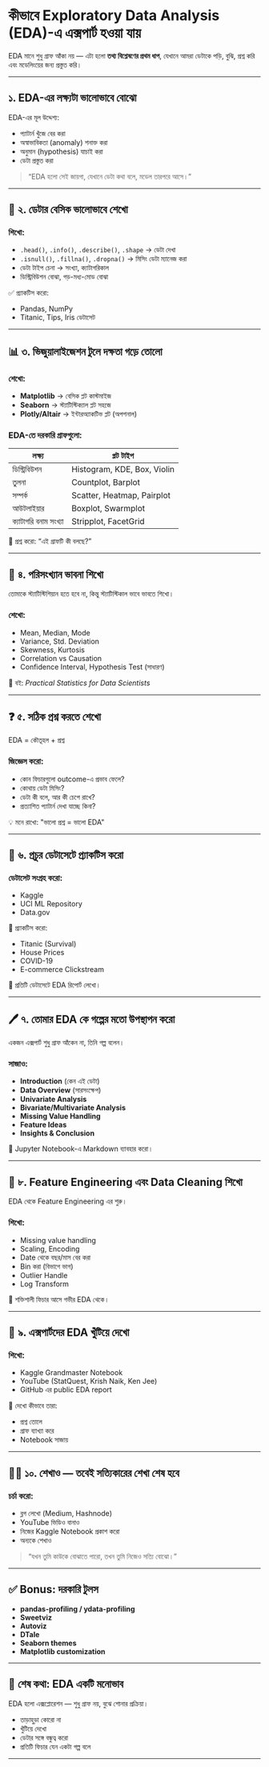 # কীভাবে Exploratory Data Analysis (EDA)-এ এক্সপার্ট হওয়া যায়

EDA মানে শুধু গ্রাফ আঁকা নয় — এটা হলো **তথ্য বিশ্লেষণের প্রথম ধাপ**, যেখানে আমরা ডেটাকে পড়ি, বুঝি, প্রশ্ন করি এবং মডেলিংয়ের জন্য প্রস্তুত করি।

---

## ১. EDA-এর লক্ষ্যটা ভালোভাবে বোঝো

EDA-এর মূল উদ্দেশ্য:
- প্যাটার্ন খুঁজে বের করা
- অস্বাভাবিকতা (anomaly) শনাক্ত করা
- অনুমান (hypothesis) যাচাই করা
- ডেটা প্রস্তুত করা

> “EDA হলো সেই জায়গা, যেখানে ডেটা কথা বলে, মডেল তারপরে আসে।”

---

## 📌 ২. ডেটার বেসিক ভালোভাবে শেখো

### শিখো:
- `.head()`, `.info()`, `.describe()`, `.shape` → ডেটা দেখা
- `.isnull()`, `.fillna()`, `.dropna()` → মিসিং ডেটা ম্যানেজ করা
- ডেটা টাইপ চেনা → সংখ্যা, ক্যাটাগরিকাল
- ডিস্ট্রিবিউশন বোঝা, গড়-মধ্য-মোড বোঝা

✅ প্র্যাকটিস করো:
- Pandas, NumPy
- Titanic, Tips, Iris ডেটাসেট

---

## 📊 ৩. ভিজুয়ালাইজেশন টুলে দক্ষতা গড়ে তোলো

### শেখো:
- **Matplotlib** → বেসিক প্লট কাস্টমাইজ
- **Seaborn** → স্ট্যাটিস্টিক্যাল প্লট সহজে
- **Plotly/Altair** → ইন্টারঅ্যাকটিভ প্লট (অপশনাল)

### EDA-তে দরকারি গ্রাফগুলো:
| লক্ষ্য | প্লট টাইপ |
|--------|-----------|
| ডিস্ট্রিবিউশন | Histogram, KDE, Box, Violin |
| তুলনা | Countplot, Barplot |
| সম্পর্ক | Scatter, Heatmap, Pairplot |
| আউটলাইয়ার | Boxplot, Swarmplot |
| ক্যাটাগরি বনাম সংখ্যা | Stripplot, FacetGrid |

🧠 প্রশ্ন করো: “এই গ্রাফটি কী বলছে?”

---

## 🧠 ৪. পরিসংখ্যান ভাবনা শিখো

তোমাকে স্ট্যাটিস্টিশিয়ান হতে হবে না, কিন্তু স্ট্যাটিস্টিকাল ভাবে ভাবতে শিখো।

### শেখো:
- Mean, Median, Mode
- Variance, Std. Deviation
- Skewness, Kurtosis
- Correlation vs Causation
- Confidence Interval, Hypothesis Test (সাধারণ)

📘 বই: *Practical Statistics for Data Scientists*

---

## ❓ ৫. সঠিক প্রশ্ন করতে শেখো

EDA = কৌতূহল + প্রশ্ন

### জিজ্ঞেস করো:
- কোন ফিচারগুলো outcome-এ প্রভাব ফেলে?
- কোথায় ডেটা মিসিং?
- ডেটা কী বলে, আর কী চেপে রাখে?
- প্রত্যাশিত প্যাটার্ন দেখা যাচ্ছে কিনা?

💡 মনে রাখো: "ভালো প্রশ্ন = ভালো EDA"

---

## 🔁 ৬. প্রচুর ডেটাসেটে প্র্যাকটিস করো

### ডেটাসেট সংগ্রহ করো:
- Kaggle
- UCI ML Repository
- Data.gov

🎯 প্র্যাকটিস করো:
- Titanic (Survival)
- House Prices
- COVID-19
- E-commerce Clickstream

📝 প্রতিটি ডেটাসেটে EDA রিপোর্ট লেখো।

---

## 🖊 ৭. তোমার EDA কে গল্পের মতো উপস্থাপন করো

একজন এক্সপার্ট শুধু গ্রাফ আঁকেন না, তিনি গল্প বলেন।

### সাজাও:
- **Introduction** (কেন এই ডেটা)
- **Data Overview** (সারসংক্ষেপ)
- **Univariate Analysis**
- **Bivariate/Multivariate Analysis**
- **Missing Value Handling**
- **Feature Ideas**
- **Insights & Conclusion**

📝 Jupyter Notebook-এ Markdown ব্যাবহার করো।

---

## 🧱 ৮. Feature Engineering এবং Data Cleaning শিখো

EDA থেকে Feature Engineering এর শুরু।

### শিখো:
- Missing value handling
- Scaling, Encoding
- Date থেকে বছর/মাস বের করা
- Bin করা (বিভাগে ভাগ)
- Outlier Handle
- Log Transform

📌 শক্তিশালী ফিচার আসে গভীর EDA থেকে।

---

## 💼 ৯. এক্সপার্টদের EDA খুঁটিয়ে দেখো

### শিখো:
- Kaggle Grandmaster Notebook
- YouTube (StatQuest, Krish Naik, Ken Jee)
- GitHub এর public EDA report

👀 দেখো কীভাবে তারা:
- প্রশ্ন তোলে
- গ্রাফ ব্যাখ্যা করে
- Notebook সাজায়

---

## 🧑‍🏫 ১০. শেখাও — তবেই সত্যিকারের শেখা শেষ হবে

### চর্চা করো:
- ব্লগ লেখো (Medium, Hashnode)
- YouTube ভিডিও বানাও
- নিজের Kaggle Notebook প্রকাশ করো
- অন্যকে শেখাও

> “যখন তুমি কাউকে বোঝাতে পারো, তখন তুমি নিজেও সত্যি বোঝো।”

---

## ✅ Bonus: দরকারি টুলস

- **pandas-profiling / ydata-profiling**
- **Sweetviz**
- **Autoviz**
- **DTale**
- **Seaborn themes**
- **Matplotlib customization**

---

## 🧩 শেষ কথা: EDA একটি মনোভাব

EDA হলো এক্সপ্লোরেশন — শুধু গ্রাফ নয়, বুঝে শোনার প্রক্রিয়া।

- তাড়াহুড়া কোরো না
- খুঁটিয়ে দেখো
- ডেটার সঙ্গে বন্ধুত্ব করো
- প্রতিটি ফিচার যেন একটা গল্প বলে

---


